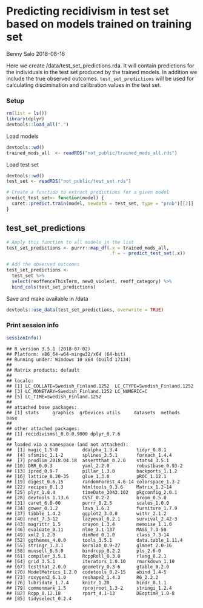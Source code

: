 Predicting recidivism in test set based on models trained on training set
================
Benny Salo
2018-08-16

Here we create /data/test\_set\_predictions.rda. It will contain predictions for the individuals in the test set produced by the trained models. In addition we include the true observed outcomes. `test_set_predictions` will be used for calculating discimination and calibration values in the test set.

### Setup

``` r
rm(list = ls())
library(dplyr)
devtools::load_all(".")
```

Load models

``` r
devtools::wd()
trained_mods_all  <- readRDS("not_public/trained_mods_all.rds")
```

Load test set

``` r
devtools::wd()
test_set <- readRDS("not_public/test_set.rds")
```

``` r
# Create a function to extract predictions for a given model
predict_test_set<- function(model) {
  caret::predict.train(model, newdata = test_set, type = "prob")[[2]]
}
```

test\_set\_predictions
----------------------

``` r
# Apply this function to all models in the list
test_set_predictions <- purrr::map_df(.x = trained_mods_all, 
                                      .f = ~ predict_test_set(.x))

# Add the observed outcomes
test_set_predictions <- 
  test_set %>% 
  select(reoffenceThisTerm, newO_violent, reoff_category) %>% 
  bind_cols(test_set_predictions)
```

Save and make available in /data

``` r
devtools::use_data(test_set_predictions, overwrite = TRUE)
```

### Print session info

``` r
sessionInfo()
```

    ## R version 3.5.1 (2018-07-02)
    ## Platform: x86_64-w64-mingw32/x64 (64-bit)
    ## Running under: Windows 10 x64 (build 17134)
    ## 
    ## Matrix products: default
    ## 
    ## locale:
    ## [1] LC_COLLATE=Swedish_Finland.1252  LC_CTYPE=Swedish_Finland.1252   
    ## [3] LC_MONETARY=Swedish_Finland.1252 LC_NUMERIC=C                    
    ## [5] LC_TIME=Swedish_Finland.1252    
    ## 
    ## attached base packages:
    ## [1] stats     graphics  grDevices utils     datasets  methods   base     
    ## 
    ## other attached packages:
    ## [1] recidivismsl_0.0.0.9000 dplyr_0.7.6            
    ## 
    ## loaded via a namespace (and not attached):
    ##  [1] magic_1.5-8         ddalpha_1.3.4       tidyr_0.8.1        
    ##  [4] sfsmisc_1.1-2       splines_3.5.1       foreach_1.4.4      
    ##  [7] prodlim_2018.04.18  assertthat_0.2.0    stats4_3.5.1       
    ## [10] DRR_0.0.3           yaml_2.2.0          robustbase_0.93-2  
    ## [13] ipred_0.9-7         pillar_1.3.0        backports_1.1.2    
    ## [16] lattice_0.20-35     glue_1.3.0          pROC_1.12.1        
    ## [19] digest_0.6.15       randomForest_4.6-14 colorspace_1.3-2   
    ## [22] recipes_0.1.3       htmltools_0.3.6     Matrix_1.2-14      
    ## [25] plyr_1.8.4          timeDate_3043.102   pkgconfig_2.0.1    
    ## [28] devtools_1.13.6     CVST_0.2-2          broom_0.5.0        
    ## [31] caret_6.0-80        purrr_0.2.5         scales_1.0.0       
    ## [34] gower_0.1.2         lava_1.6.3          furniture_1.7.9    
    ## [37] tibble_1.4.2        ggplot2_3.0.0       withr_2.1.2        
    ## [40] nnet_7.3-12         lazyeval_0.2.1      survival_2.42-3    
    ## [43] magrittr_1.5        crayon_1.3.4        memoise_1.1.0      
    ## [46] evaluate_0.11       nlme_3.1-137        MASS_7.3-50        
    ## [49] xml2_1.2.0          dimRed_0.1.0        class_7.3-14       
    ## [52] ggthemes_4.0.0      tools_3.5.1         data.table_1.11.4  
    ## [55] stringr_1.3.1       kernlab_0.9-27      glmnet_2.0-16      
    ## [58] munsell_0.5.0       bindrcpp_0.2.2      pls_2.6-0          
    ## [61] compiler_3.5.1      RcppRoll_0.3.0      rlang_0.2.1        
    ## [64] grid_3.5.1          iterators_1.0.10    rmarkdown_1.10     
    ## [67] testthat_2.0.0      geometry_0.3-6      gtable_0.2.0       
    ## [70] ModelMetrics_1.2.0  codetools_0.2-15    abind_1.4-5        
    ## [73] roxygen2_6.1.0      reshape2_1.4.3      R6_2.2.2           
    ## [76] lubridate_1.7.4     knitr_1.20          bindr_0.1.1        
    ## [79] commonmark_1.5      rprojroot_1.3-2     stringi_1.2.4      
    ## [82] Rcpp_0.12.18        rpart_4.1-13        DEoptimR_1.0-8     
    ## [85] tidyselect_0.2.4
